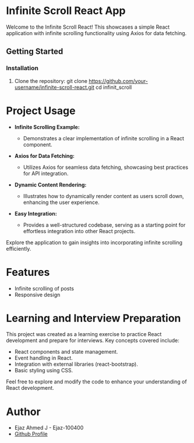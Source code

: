 # Infinite Scroll React App

Welcome to the Infinite Scroll React! This showcases a simple React application with infinite scrolling functionality using Axios for data fetching.

## Getting Started

### Installation
1. Clone the repository:
   git clone https://github.com/your-username/infinite-scroll-react.git
   cd infinit_scroll

# Project Usage

- **Infinite Scrolling Example:**
  - Demonstrates a clear implementation of infinite scrolling in a React component.

- **Axios for Data Fetching:**
  - Utilizes Axios for seamless data fetching, showcasing best practices for API integration.

- **Dynamic Content Rendering:**
  - Illustrates how to dynamically render content as users scroll down, enhancing the user experience.

- **Easy Integration:**
  - Provides a well-structured codebase, serving as a starting point for effortless integration into other React projects.

Explore the application to gain insights into incorporating infinite scrolling efficiently.

# Features
- Infinite scrolling of posts
- Responsive design

# Learning and Interview Preparation
This project was created as a learning exercise to practice React development and prepare for interviews. Key concepts covered include:

- React components and state management.
- Event handling in React.
- Integration with external libraries (react-bootstrap).
- Basic styling using CSS.

Feel free to explore and modify the code to enhance your understanding of React development.

# Author
- Ejaz Ahmed J - Ejaz-100400
- [Github Profile](https://github.com/Ejaz-100400)
